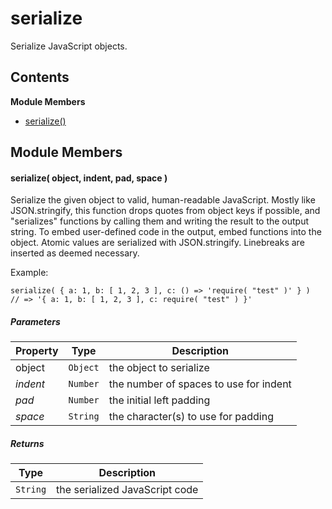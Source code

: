 
# <a name="serialize"></a>serialize

Serialize JavaScript objects.

## Contents

**Module Members**

- [serialize()](#serialize)

## Module Members

#### <a name="serialize"></a>serialize( object, indent, pad, space )

Serialize the given object to valid, human-readable JavaScript.
Mostly like JSON.stringify, this function drops quotes from object keys if possible,
and "serializes" functions by calling them and writing the result to the output
string. To embed user-defined code in the output, embed functions into the object.
Atomic values are serialized with JSON.stringify. Linebreaks are inserted as deemed
necessary.

Example:

    serialize( { a: 1, b: [ 1, 2, 3 ], c: () => 'require( "test" )' } )
    // => '{ a: 1, b: [ 1, 2, 3 ], c: require( "test" ) }'

##### Parameters

| Property | Type | Description |
| -------- | ---- | ----------- |
| object | `Object` |  the object to serialize |
| _indent_ | `Number` |  the number of spaces to use for indent |
| _pad_ | `Number` |  the initial left padding |
| _space_ | `String` |  the character(s) to use for padding |

##### Returns

| Type | Description |
| ---- | ----------- |
| `String` |  the serialized JavaScript code |
